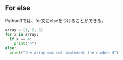 ## For else

Python3では、for文にelseをつけることができる。

```python
array = [1, 2, 3]
for x in array:
  if x == 4:
    print("4")
else:
  print("the array was not implement the number 4")
```
